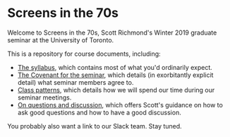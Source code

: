 # Screens in the 70s
Welcome to Screens in the 70s, Scott Richmond's Winter 2019 graduate seminar at the University of Toronto.

This is a repository for course documents, including:

* [The syllabus](syllabus.md), which contains most of what you'd ordinarily expect.
* [The Covenant for the seminar](covenant.md), which details (in exorbitantly explicit detail) what seminar members agree to.
* [Class patterns](class-patterns.md), which details how we will spend our time during our seminar meetings.
* [On questions and discussion](questions-and-discussion.md), which offers Scott's guidance on how to ask good questions and how to have a good discussion.

You probably also want a link to our Slack team. Stay tuned.
